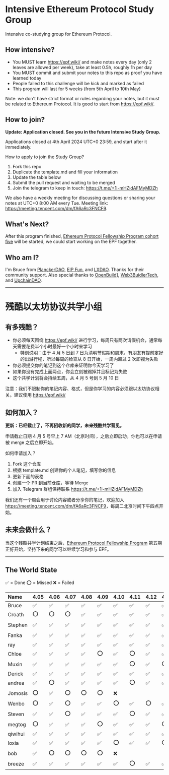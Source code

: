 # Intensive Ethereum Protocol Study Group

Intensive co-studying group for Ethereum Protocol.

## How intensive?

- You MUST learn https://epf.wiki/ and make notes every day (only 2 leaves are allowed per week), take at least 0.5h, roughly 1h per day
- You MUST commit and submit your notes to this repo as proof you have learned today
- People failed to this challenge will be kick and marked as failed
- This program will last for 5 weeks (from 5th April to 10th May)

Note: we don't have strict format or rules regarding your notes, but it must be related to Ethereum Protocol. It is good to start from https://epf.wiki/.

## How to join?

**Update: Application closed. See you in the future Intensive Study Group.**

Applications closed at 4th April 2024 UTC+0 23:59, and start after it immediately.

How to apply to join the Study Group?

1. Fork this repo
2. Duplicate the template.md and fill your information
3. Update the table below
4. Submit the pull request and waiting to be merged
5. Join the telegram to keep in touch: <https://t.me/+1l-mHZidAFMyMDZh>

We also have a weekly meeting for discussing questions or sharing your notes at UTC+0 8:00 AM every Tue. Meeting link: <https://meeting.tencent.com/dm/fA6aRc3FNCF9>.

## What's Next?

After this program finished, [Ethereum Protocol Fellowship Program cohort five](https://github.com/eth-protocol-fellows/cohort-four) will be started, we could start working on the EPF together.

## Who am I?

I'm Bruce from [PlanckerDAO](https://twitter.com/PlanckerDAO), [EIP Fun](https://twitter.com/EIPFun), and [LXDAO](https://twitter.com/LXDAO_Official). Thanks for their community support. Also special thanks to [OpenBuild](https://twitter.com/OpenBuildxyz)], [Web3BuidlerTech](https://twitter.com/Web3BuidlerTech), and [UpchainDAO](https://twitter.com/UpchainDAO).

---

# 残酷以太坊协议共学小组

## 有多残酷？

- 你必须每天围绕 https://epf.wiki/ 进行学习，每周只有两次请假机会，通常每天需要花费半个小时最好一个小时来学习
  - 特别说明：由于 4 月 5 日到 7 日为清明节假期和周末，有朋友有提前定好的出游行程，所以每周的检查从 8 日开始，一周内超过 2 次即视为失败
- 你必须提交你的笔记到这个仓库来证明你今天学习了
- 如果你没有完成上面两点，你会立刻被踢掉并且标记为失败
- 这个共学计划将会持续五周，从 4 月 5 号到 5 月 10 日

注意：我们不限制你的笔记内容、格式，但是你学习的内容必须跟以太坊协议相关。建议使用 https://epf.wiki/

## 如何加入？

**更新：已经截止了，不再招收新的同学，未来残酷共学营见。**

申请截止日期 4 月 5 号早上 7 AM（北京时间），之后立即启动。你也可以在申请被 merge 之后立即开始。

如何申请加入？

1. Fork 这个仓库
2. 根据 template.md 创建你的个人笔记，填写你的信息
3. 更新下面的表格
4. 创建一个 PR 到当前仓库，等待 Merge
5. 加入 Telegram 群组保持联系 <https://t.me/+1l-mHZidAFMyMDZh>

我们还有一个周会用于讨论内容或者分享你的笔记，欢迎加入 <https://meeting.tencent.com/dm/fA6aRc3FNCF9>，每周二北京时间下午四点开始。

## 未来会做什么？

当这个残酷共学计划结束之后，[Ethereum Protocol Fellowship Program](https://github.com/eth-protocol-fellows/cohort-four) 第五期正好开始，坚持下来的同学可以继续学习和参与 EPF。

---

## The World State

✅ = Done
⭕️ = Missed
❌ = Failed

| Name    | 4.05 | 4.06 | 4.07 | 4.08 | 4.09 | 4.10 | 4.11 | 4.12 | 4.13 | 4.14 | 4.15 | 4.16 | 4.17 | 4.18 | 4.19 | 4.20 | 4.21 | 4.22 | 4.23 | 4.24 | 4.25 | 4.26 | 4.27 | 4.28 | 4.29 | 4.30 | 5.01 | 5.02 | 5.03 | 5.04 | 5.05 | 5.06 | 5.07 | 5.08 | 5.09 | 5.10 |
| :------ | :--- | :--- | :--- | :--- | :--- | :--- | :--- | :--- | :--- | :--- | :--- | :--- | :--- | :--- | :--- | :--- | :--- | :--- | :--- | :--- | :--- | :--- | :--- | :--- | :--- | :--- | :--- | :--- | :--- | :--- | :--- | :--- | :--- | :--- | :--- | :--- |
| Bruce   | ✅   | ✅   | ✅   | ✅   | ✅   | ✅   | ✅   | ✅   | ✅   | ✅   | ✅   | ✅   | ✅   | ✅   | ✅   |      |      |      |      |      |      |      |      |      |      |      |      |      |      |      |      |      |      |      |      |
| Croath  | ⭕️  | ⭕️  | ⭕️  | ✅   | ✅   | ✅   | ✅   | ✅   | ✅   | ✅   | ✅   | ✅   | ✅   | ✅   |      |      |      |      |      |      |      |      |      |      |      |      |      |      |      |      |      |      |      |      |      |
| Stephen | ✅   | ✅   | ✅   | ✅   | ✅   | ✅   | ✅   | ✅   | ✅   | ✅   | ✅   | ✅   | ⭕️  | ✅   | ✅   |      |      |      |      |      |      |      |      |      |      |      |      |      |      |      |      |      |      |      |      |
| Fanka   | ✅   | ✅   | ✅   | ✅   | ✅   | ✅   | ✅   | ✅   | ✅   | ✅   | ✅   | ✅   | ⭕️  | ✅   |      |      |      |      |      |      |      |      |      |      |      |      |      |      |      |      |      |      |      |      |      |
| ray     | ✅   | ✅   | ✅   | ✅   | ✅   | ✅   | ✅   | ✅   | ✅   | ✅   | ✅   | ✅   | ✅   | ✅   | ✅   |      |      |      |      |      |      |      |      |      |      |      |      |      |      |      |      |      |      |      |      |
| Chloe   | ✅   | ✅   | ✅   | ✅   | ⭕️  | ✅   | ⭕️  | ✅   | ✅   | ✅   | ✅   | ✅   | ⭕️  | ✅   |      |      |      |      |      |      |      |      |      |      |      |      |      |      |      |      |      |      |      |      |      |
| Muxin   | ✅   | ✅   | ✅   | ✅   | ✅   | ✅   | ⭕️  | ✅   | ⭕️  | ✅   | ⭕️  | ✅   | ⭕️  | ✅   | ✅   |      |      |      |      |      |      |      |      |      |      |      |      |      |      |      |      |      |      |      |      |
| Derick  | ✅   | ✅   | ✅   | ✅   | ✅   | ✅   | ✅   | ✅   | ✅   | ✅   | ✅   | ✅   | ✅   | ✅   |      |      |      |      |      |      |      |      |      |      |      |      |      |      |      |      |      |      |      |      |      |
| andrea  | ✅   | ⭕️  | ✅   | ✅   | ✅   | ✅   | ⭕️  | ✅   | ✅   | ✅   | ✅   | ✅   | ✅   |   ✅   |      |      |      |      |      |      |      |      |      |      |      |      |      |      |      |      |      |      |      |      |      |
| Jomosis | ⭕️  | ✅   | ⭕️  | ⭕️  | ⭕️  | ❌   |      |      |      |      |      |      |      |      |      |      |      |      |      |      |      |      |      |      |      |      |      |      |      |      |      |      |      |      |      |
| Wenbo   | ⭕️  | ✅   | ⭕️  | ✅   | ✅   | ⭕️  | ✅   | ⭕️  | ✅   | ✅   | ⭕️  |      |      |      |      |      |      |      |      |      |      |      |      |      |      |      |      |      |      |      |      |      |      |      |      |
| Steven  | ✅   | ✅   | ⭕️  | ✅   | ✅   | ✅   | ⭕️  | ✅   | ✅   | ✅   | ⭕️  | ⭕️  | ✅   | ✅   | ✅   |      |      |      |      |      |      |      |      |      |      |      |      |      |      |      |      |      |      |      |      |
| megtog  | ⭕️  | ✅   | ✅   | ✅   | ⭕️  | ✅   | ✅   | ✅   | ⭕️  | ✅   | ✅   | ✅   | ✅   | ✅   |      |      |      |      |      |      |      |      |      |      |      |      |      |      |      |      |      |      |      |      |      |
| qiwihui | ✅   | ✅   | ✅   | ✅   | ✅   | ✅   | ✅   | ✅   | ✅   | ✅   | ✅   | ✅   | ✅   | ✅   |      |      |      |      |      |      |      |      |      |      |      |      |      |      |      |      |      |      |      |      |      |
| loxia   | ✅   | ✅   | ✅   | ✅   | ✅   | ⭕️  | ✅   | ✅   | ⭕️  | ✅   | ✅   | ✅   | ✅   | ✅   |      |      |      |      |      |      |      |      |      |      |      |      |      |      |      |      |      |      |      |      |      |
| bob     | ✅   | ⭕️  | ⭕️  | ⭕️  | ⭕️  | ❌   |      |      |      |      |      |      |      |      |      |      |      |      |      |      |      |      |      |      |      |      |      |      |      |      |      |      |      |      |      |
| breeze  | ✅   | ✅   | ✅   | ✅   | ✅   | ✅   | ⭕️  | ✅   | ✅   | ✅   | ✅   | ✅   | ⭕️  | ✅   |   ✅   |      |      |      |      |      |      |      |      |      |      |      |      |      |      |      |      |      |      |      |      |
